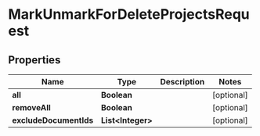 

# MarkUnmarkForDeleteProjectsRequest

## Properties

Name | Type | Description | Notes
------------ | ------------- | ------------- | -------------
**all** | **Boolean** |  |  [optional]
**removeAll** | **Boolean** |  |  [optional]
**excludeDocumentIds** | **List&lt;Integer&gt;** |  |  [optional]




